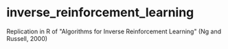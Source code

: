 # inverse_reinforcement_learning
Replication in R of "Algorithms for Inverse Reinforcement Learning" (Ng and Russell, 2000)

